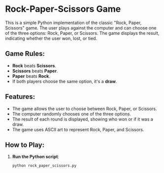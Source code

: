 # Rock-Paper-Scissors Game

This is a simple Python implementation of the classic "Rock, Paper, Scissors" game. The user plays against the computer and can choose one of the three options: Rock, Paper, or Scissors. The game displays the result, indicating whether the user won, lost, or tied.

## Game Rules:
- **Rock** beats **Scissors**.
- **Scissors** beats **Paper**.
- **Paper** beats **Rock**.
- If both players choose the same option, it's a **draw**.

## Features:
- The game allows the user to choose between Rock, Paper, or Scissors.
- The computer randomly chooses one of the three options.
- The result of each round is displayed, showing who won or if it was a draw.
- The game uses ASCII art to represent Rock, Paper, and Scissors.

## How to Play:
1. **Run the Python script**:
   ```bash
   python rock_paper_scissors.py
